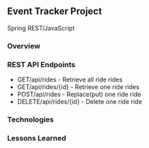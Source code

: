 ## Event Tracker Project

Spring REST/JavaScript

### Overview

### REST API Endpoints

* GET/api/rides - Retrieve all ride rides
* GET/api/rides/{id} - Retrieve one ride rides
* POST/api/rides - Replace(put) one ride ride
* DELETE/api/rides/{id} - Delete one ride ride
### Technologies

### Lessons Learned
